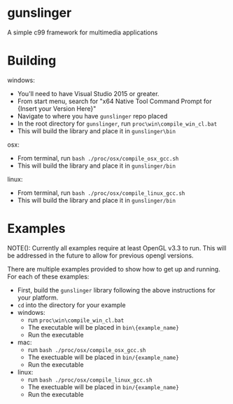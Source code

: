 # gunslinger

A simple c99 framework for multimedia applications

# Building

windows: 
  - You'll need to have Visual Studio 2015 or greater.
  - From start menu, search for "x64 Native Tool Command Prompt for {Insert your Version Here}"
  - Navigate to where you have `gunslinger` repo placed
  - In the root directory for `gunslinger`, run `proc\win\compile_win_cl.bat`
  - This will build the library and place it in `gunslinger\bin`
  
 osx: 
  - From terminal, run `bash ./proc/osx/compile_osx_gcc.sh`
  - This will build the library and place it in `gunslinger/bin`
  
 linux: 
  - From terminal, run `bash ./proc/osx/compile_linux_gcc.sh`
  - This will build the library and place it in `gunslinger/bin`

# Examples

NOTE(): Currently all examples require at least OpenGL v3.3 to run. This will be addressed in the future to allow for 
          previous opengl versions. 

There are multiple examples provided to show how to get up and running. For each of these examples: 
  - First, build the `gunslinger` library following the above instructions for your platform.
  - `cd` into the directory for your example
  - windows: 
    - run `proc\win\compile_win_cl.bat`
    - The executable will be placed in `bin\{example_name}`
    - Run the executable
  - mac: 
    - run `bash ./proc/osx/compile_osx_gcc.sh`
    - The exectuable will be placed in `bin/{example_name}`
    - Run the executable
  - linux: 
    - run `bash ./proc/osx/compile_linux_gcc.sh`
    - The exectuable will be placed in `bin/{example_name}`
    - Run the executable
